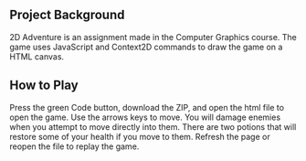 ## Project Background
2D Adventure is an assignment made in the Computer Graphics course.
The game uses JavaScript and Context2D commands to draw the game on a HTML canvas.

## How to Play
Press the green Code button, download the ZIP, and open the html file to open the game.
Use the arrows keys to move. You will damage enemies when you attempt to move directly into them.
There are two potions that will restore some of your health if you move to them.
Refresh the page or reopen the file to replay the game.

